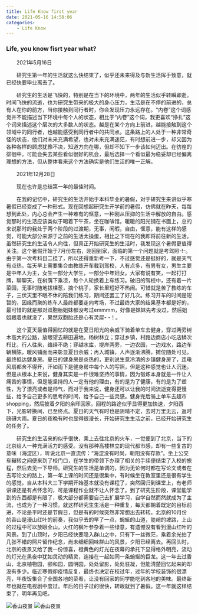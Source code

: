 ```yaml
---
title: Life Know first year
date: 2021-05-16 14:58:06
categories:
    - Life Know
---
```

### Life, you know fisrt year what?
<p style="text-indent:2em">
2021年5月16日

</p> 
<p style="text-indent:2em">
研究生第一年的生活就这么快结束了，似乎还未来得及与新生活挥手致意，就已经快要毕业离去了。
</p> 
<p style="text-indent:2em">
研究生的生活是飞快的，特别是在当下的环境中，两年的生活似乎转瞬即逝。时间飞快的流逝，也为研究生带来的极大的身心压力，生活是在不停的前进的，总有人在你的前方，当你接触到同行者时，你会发现压力永远存在。“内卷”这个词感觉并不能描述当下环境中每个人的状态，相比于“内卷”这个词，我更喜欢“挣扎”这个词来描述这个层次的大多数人的状态。越是在某个方向上前进，越能接触到这个领域中的同行者，也越能感受到同行者中的共同点。这条路上的人处于一种非常奇怪的状态，他们对未来充满希望，也对未来充满迷茫，有时想前进一步，却又因为各种各样的顾虑犹豫不决，知道方向在哪，但却不知下一步该如何迈出。在彷徨的徘徊中，可能会失去某些看似很好的机会，最后选择一个看似最为稳妥却已经偏离理想的方法，但从整体看来这个方法确实是他们生活的唯一正解。
</p> 
<p style="text-indent:2em">
2021年12月28日
</p> 
<p style="text-indent:2em">
现在也许是总结第一年的最佳时间。
</p> 

<p style="text-indent:2em">
在我的记忆中，研究生的生活开始于本科毕业的暑假，对于研究生来讲似乎寒暑假已经变成了一种形式。现在回想起研究生开学前的暑假，仿佛就在昨天，每每想到此处，内心总会产生一种难有的惬意，一种刚从压抑的生活中解放的自由。感觉那时的生活应该类似于喝着下午茶，坐在咖啡馆，暖暖的阳光铺在书面上，总的来说那时的我处于两个阶段的过渡期，无事，闲暇，自由，惬意，能有这样的感觉，可能大部分来源于之前的生活太操蛋，相比之下现在的我即将前往新的生活。虽然研究生的生活令人向往，但真正开始研究生的生活时，我发现这个暑假更值得关注。这个暑假开始于7月份左右，刚回到家，面临的第一个问题就是考驾照-!-。由于第一次考科目二挂了，所以还得重新考一下，不过感觉还是挺好的，就是天气有点热。每天早上需要集合由教练开车载到驾校，人有点多，有男有女，男生主要是中年人为主，女生一部分大学生，一部分中年妇女。大家有说有笑，一起打打牌，聊聊天，在树荫下乘凉，每个人轮换着上车练习。破旧的驾校中，还有着一片菜园，无事时随地拔棵葱，摘个桃子，家长里短好不热闹。可惜就是苦了教练的车子，三伏天里不眠不休的陪我们练习，期间还罢工了好几次。练习开车的时间是短暂的，因缘而聚的练车人最终都要走向考场，不过最终大家的结果基本都是好的，最可惜的就是那对双胞胎姐妹都没考过emmmm，好像是妹妹先考没过，然后姐姐跟着也就没了，果然双胞胎还是心有灵犀- -！。
</p>
<p style="text-indent:2em">
这个夏天最值得回忆的就是在夏日阳光的余威下骑着单车去健身，穿过两旁树木高大的公路，放眼望去耕田遍地，杨树林立；穿过乡镇，村路边商店小吃店鳞次栉比，行人往来，络绎不绝；穿越水库，堤岸两旁，一边农园，一边戏水，路边车辆横陈，暖风铺面而来彰显夏日余威；再入城镇，人声逐渐沸腾，摊位随处可见，最终抵达健身房。夏日的健身房是炎热的，更别说生意冷清的乡镇健身房了，连电风扇都舍不得开，汗如雨下是健身房中每个人的写照，但是这种感觉也让人沉迷。但是从根本上来说，健身其实是一件很难坚持的事情，因为锻炼本身就是一件让人痛苦的事情，但是能坚持的人一定有他的理由，有的是为了健康，有的是为了塑性，为了漂亮或者是帅气，而对于我来说，健身还可以让我的时间流逝变得更慢些，给予自己更多的思考的时间，给予自己一些灵感。健身完后骑上单车去超市shopping，然后披着夕阳的余晖回家。回程的路途似乎显得更加快速，夕阳西下，光影转换间，已至终点。夏日的天气有时也是阴晴不定，去时万里无云，返时磅礴大雨。夏日的夜晚有时也显得很漫长，开始研究生生活之前，已经开始研究生的任务了。
</p>
<p style="text-indent:2em">
研究生的生活来的似乎很快，乘上去往北京的火车，一觉便到了北京，当下的北京给人一种充满活力的感受。没有那种高楼林立的现代都市感，却有一些复古的意味（海淀区），听说北京一直流传：“海淀没有时尚，朝阳没有存款”。坐上公交车辗转之间便来到了校门口，在学生的带领下办理了相关的手续便结束了入校的旅程，然后去见一下导师。研究生的生活是单调的，因为无论何时都在写论文或者在去写论文的路上，第一年上课的时间还是很集中，有时候坐在教室里还是很有学生的感觉，自从本科大三下学期开始基本就没有课程了，突然回归到课堂上，有老师讲课还是有点怀念的，可是课程作业就不让人怀念了。到了研究生阶段，课堂能学到的东西都是有限了，极大部分都需要自己去扩展学习，自学自然而然就成为了主流，也成为了一种习惯。就这样研究生生活是一种重复，每天都朝着既定的目标前进，不论是平时还是节假日，但是有的时候突然非常想出去转转。北京的10月份的香山是漫山红叶的前奏，我似乎去的早了一点，蜿蜒的山道，陡峭的坡路，上山的过程中可以放眼全山，火红的枫叶参杂着一些绿意，有遗憾没有看到漫山红叶的风景。到了山顶时，夕阳已经快要隐入群山之中，只有下一丝微茫，乘着余光拍了几张不错的照片留作纪念，尚未细细回味群山的风景，夕阳已经离去。再回头时，北京的夜景又给了我一份惊喜，橙黄色的灯光在夜幕的承托下显得格外明亮，流动的灯光在黑夜中犹如灵动的精灵，连接在一起如同一条蜿蜒的巨龙。这一年去过香山，北京植物园，颐和园，圆明园，处处留影，处处驻凝，但能清楚回忆起来的却没有多少。临近寒假却疫情反复，最终也决定在校过年，过年的学校装饰的很漂亮，年夜饭集合了全国各地的菜肴，让没有回家的同学能吃到各地的美味。最终新年也就在电视剧中度过。年后的日子过的很快，转眼就到了暑假。这一年就这样结束了，明年再见吧。
</p>

![香山夜景](http://39.106.34.39:4567/5329f51ab6247a8a9727e3260aef908.jpg)
![香山夜景](http://39.106.34.39:4567/812fad9217ebead78391a2ca747fca8.jpg)




